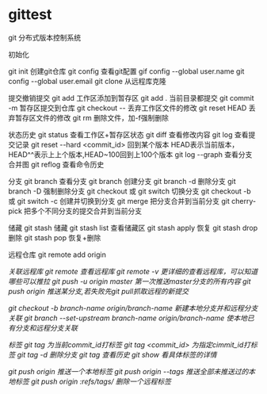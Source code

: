 # gittest
git 分布式版本控制系统

初始化

git init 创建git仓库
git config 查看git配置
gif config --global user.name <name>
git config --global user.email <email>
git clone <url> 从远程库克隆

提交撤销提交
git add <file1> <file2>工作区添加到暂存区
git add . 当前目录都提交
git commit -m <message> 暂存区提交到仓库
git checkout -- <filename> 丢弃工作区文件的修改
git reset HEAD <filename> 丢弃暂存区文件的修改
git rm <filename> 删除文件，加-f强制删除

状态历史
git status 查看工作区+暂存区状态
git diff 查看修改内容
git log 查看提交记录
git reset --hard <commit_id> 回到某个版本 HEAD表示当前版本，HEAD^^表示上上个版本,HEAD~100回到上100个版本
git log --graph 查看分支合并图
git reflog 查看命令历史

分支
git branch 查看分支
git branch <dev> 创建分支
git branch -d <dev> 删除分支
git branch -D <name> 强制删除分支
git checkout <dev> 或 git switch <dev> 切换分支
git checkout -b <dev> 或 git switch -c <dev> 创建并切换到分支
git merge <dev> 把分支合并到当前分支
git cherry-pick <c commit-id> <d commit-id> 把多个不同分支的提交合并到当前分支

储藏
git stash 储藏
git stash list 查看储藏区
git stash apply 恢复
git stash drop 删除
git stash pop 恢复+删除

远程仓库
git remote add origin <address> 关联远程库
git remote 查看远程库
git remote -v 更详细的查看远程库，可以知道哪些可以推拉
git push -u origin master 第一次推送master分支的所有内容
git push origin <branch-name> 推送某分支,若失败先git pull抓取远程的新提交

git checkout -b branch-name origin/branch-name 新建本地分支并和远程分支关联
git branch --set-upstream branch-name origin/branch-name 使本地已有分支和远程分支关联

标签
git tag <tagname> 为当前commit_id打标签
git tag <tagname> <commit_id> 为指定cimmit_id打标签
git tag -d <tagname> 删除分支
git tag 查看历史
git show <tagname> 看具体标签的详情

git push origin <tagname> 推送一个本地标签
git push origin --tags 推送全部未推送过的本地标签
git push origin :refs/tags/<tagname> 删除一个远程标签
